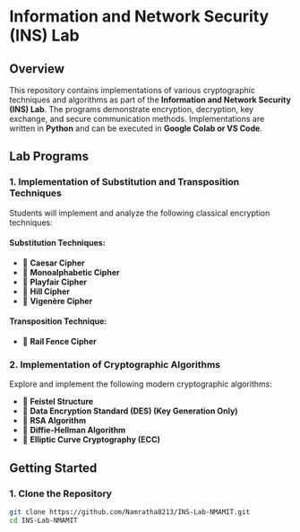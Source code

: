 # Information and Network Security (INS) Lab

## Overview

This repository contains implementations of various cryptographic techniques and algorithms as part of the **Information and Network Security (INS) Lab**. The programs demonstrate encryption, decryption, key exchange, and secure communication methods. Implementations are written in **Python** and can be executed in **Google Colab or VS Code**.

## Lab Programs

### 1. Implementation of Substitution and Transposition Techniques

Students will implement and analyze the following classical encryption techniques:

#### Substitution Techniques:

- 🔐 **Caesar Cipher**
- 🔐 **Monoalphabetic Cipher**
- 🔐 **Playfair Cipher**
- 🔐 **Hill Cipher**
- 🔐 **Vigenère Cipher**

#### Transposition Technique:

- 🔐 **Rail Fence Cipher**

### 2. Implementation of Cryptographic Algorithms

Explore and implement the following modern cryptographic algorithms:

- 🔑 **Feistel Structure**
- 🔑 **Data Encryption Standard (DES) (Key Generation Only)**
- 🔑 **RSA Algorithm**
- 🔑 **Diffie-Hellman Algorithm**
- 🔑 **Elliptic Curve Cryptography (ECC)**

## Getting Started

### 1. Clone the Repository

```bash
git clone https://github.com/Namratha8213/INS-Lab-NMAMIT.git
cd INS-Lab-NMAMIT
```
